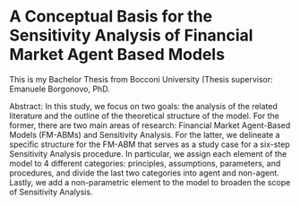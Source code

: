 # A Conceptual Basis for the Sensitivity Analysis of Financial Market Agent Based Models

This is my Bachelor Thesis from Bocconi University (Thesis supervisor: Emanuele Borgonovo, PhD.

Abstract: In this study, we focus on two goals: the analysis of the related literature and the outline of the theoretical structure of the model. For the former, there are two main areas of research: Financial Market Agent-Based Models (FM-ABMs) and Sensitivity Analysis. For the latter, we delineate a specific structure for the FM-ABM that serves as a study case for a six-step Sensitivity Analysis procedure. In particular, we assign each element of the model to 4 different categories: principles, assumptions, parameters, and procedures, and divide the last two categories into agent and non-­agent. Lastly, we add a non-parametric element to the model to broaden the scope of Sensitivity Analysis.
